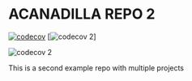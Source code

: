 # ACANADILLA REPO 2
[![codecov](https://codecov.io/gh/acanadil/testing-2/graph/badge.svg?token=MWKQAIMYS3)](https://codecov.io/gh/acanadil/testing-2)
[![codecov 2](https://codecov.io/gh/acanadil/testing-2/main/graph/badge.svg?token=MWKQAIMYS3)]

![codecov 2](https://codecov.io/gh/acanadil/testing-2)


This is a second example repo with multiple projects
